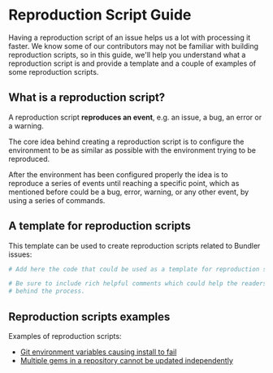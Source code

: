 # Reproduction Script Guide

Having a reproduction script of an issue helps us a lot with processing it faster. We know some of our contributors
may not be familiar with building reproduction scripts, so in this guide, we'll help you understand what a 
reproduction script is and provide a template and a couple of examples of some reproduction scripts.

## What is a reproduction script?

A reproduction script **reproduces an event**, e.g. an issue, a bug, an error or a warning.

The core idea behind creating a reproduction script is to configure the environment to be as similar as
possible with the environment trying to be reproduced.

After the environment has been configured properly the idea is to reproduce a series of events until reaching a specific 
point, which as mentioned before could be a bug, error, warning, or any other event, by using a series of commands.

## A template for reproduction scripts

This template can be used to create reproduction scripts related to Bundler issues:

```sh
# Add here the code that could be used as a template for reproduction scripts.

# Be sure to include rich helpful comments which could help the readers understand the logic 
# behind the process.
```

## Reproduction scripts examples

Examples of reproduction scripts:


- [Git environment variables causing install to fail](https://gist.github.com/xaviershay/6207550)
- [Multiple gems in a repository cannot be updated independently](https://gist.github.com/xaviershay/6295889)
